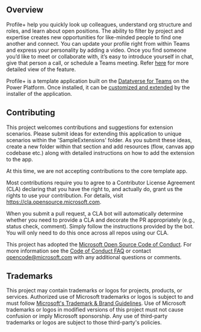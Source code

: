 ## Overview

Profile+ help you quickly look up colleagues, understand org structure and roles, and learn about open positions. The ability to filter by project and expertise creates new opportunities for like-minded people to find one another and connect. You can update your profile right from within Teams and express your personality by adding a video. Once you find someone you’d like to meet or collaborate with, it’s easy to introduce yourself in chat, give that person a call, or schedule a Teams meeting. Refer [here](https://link) for more detailed view of the feature.

Profile+ is a template application built on the [Datatverse for Teams](https://powerapps.microsoft.com/en-us/blog/reshape-the-future-of-work-with-microsoft-dataverse-for-teams-now-generally-available/) on the Power Platform. Once installed, it can be [customized and extended](https://docs.microsoft.com/en-us/powerapps/teams/customize-sample-apps) by the installer of the application.

## Contributing

This project welcomes contributions and suggestions for extension scenarios. Please submit ideas for extending this application to unique scenarios within the 'SampleExtensions' folder. As you submit these ideas, create a new folder within that section and add resources (flow, canvas app codebase etc.) along with detailed instructions on how to add the extension to the app.

At this time, we are not accepting contributions to the core template app.

Most contributions require you to agree to a Contributor License Agreement (CLA) declaring that you have the right to, and actually do, grant us the rights to use your contribution. For details, visit https://cla.opensource.microsoft.com.

When you submit a pull request, a CLA bot will automatically determine whether you need to provide a CLA and decorate the PR appropriately (e.g., status check, comment). Simply follow the instructions provided by the bot. You will only need to do this once across all repos using our CLA.

This project has adopted the [Microsoft Open Source Code of Conduct](https://opensource.microsoft.com/codeofconduct/). For more information see the [Code of Conduct FAQ](https://opensource.microsoft.com/codeofconduct/faq/) or contact [opencode@microsoft.com](mailto:opencode@microsoft.com) with any additional questions or comments.

## Trademarks

This project may contain trademarks or logos for projects, products, or services. Authorized use of Microsoft 
trademarks or logos is subject to and must follow 
[Microsoft's Trademark & Brand Guidelines](https://www.microsoft.com/en-us/legal/intellectualproperty/trademarks/usage/general).
Use of Microsoft trademarks or logos in modified versions of this project must not cause confusion or imply Microsoft sponsorship.
Any use of third-party trademarks or logos are subject to those third-party's policies.
